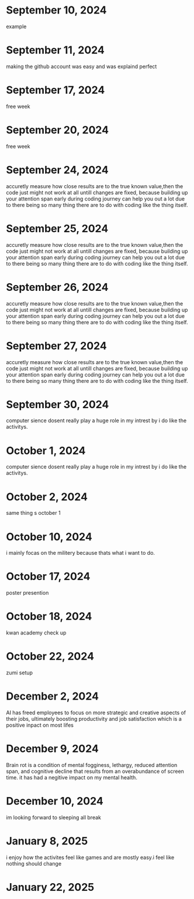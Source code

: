 # September 10, 2024
example 
# September 11, 2024
making the github account was easy and was explaind perfect 
# September 17, 2024
free week 
# September 20, 2024
free week 
# September 24, 2024
accuretly measure how close results are to the true known value,then the code just might not work at all untill changes are fixed, because building up your attention span early during coding journey can help you out a lot due to there being so many thing there are to do with coding like the thing itself. 
# September 25, 2024
accuretly measure how close results are to the true known value,then the code just might not work at all untill changes are fixed, because building up your attention span early during coding journey can help you out a lot due to there being so many thing there are to do with coding like the thing itself. 
# September 26, 2024
accuretly measure how close results are to the true known value,then the code just might not work at all untill changes are fixed, because building up your attention span early during coding journey can help you out a lot due to there being so many thing there are to do with coding like the thing itself. 
# September 27, 2024
accuretly measure how close results are to the true known value,then the code just might not work at all untill changes are fixed, because building up your attention span early during coding journey can help you out a lot due to there being so many thing there are to do with coding like the thing itself. 
# September 30, 2024
computer sience dosent really play a huge role in my intrest by i do like the activitys.
# October 1, 2024
computer sience dosent really play a huge role in my intrest by i do like the activitys.
# October 2, 2024
same thing s october 1 
# October 10, 2024 
i mainly focas on the militery because thats what i want to do.
# October 17, 2024
poster presention 
# October 18, 2024
kwan academy check up 
# October 22, 2024
zumi setup
# December 2, 2024
AI has freed employees to focus on more strategic and creative aspects of their jobs, ultimately boosting productivity and job satisfaction which is a positive inpact on most lifes 
# December 9, 2024
Brain rot is a condition of mental fogginess, lethargy, reduced attention span, and cognitive decline that results from an overabundance of screen time. it has had a negitive impact on my mental health.
# December 10, 2024
im looking forward to sleeping all break 
# January 8, 2025
 i enjoy how the activites feel like games and are mostly easy.i feel like nothing should change
# January 22, 2025

